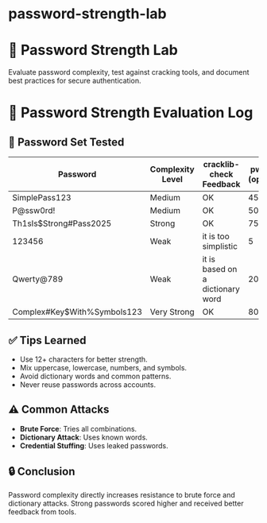 # password-strength-lab
# 🔐 Password Strength Lab
Evaluate password complexity, test against cracking tools, and document best practices for secure authentication.
# 🔐 Password Strength Evaluation Log

## 🧪 Password Set Tested

| Password                  | Complexity Level | cracklib-check Feedback             | pwscore (optional) |
|---------------------------|------------------|-------------------------------------|---------------------|
| SimplePass123             | Medium           | OK                                  | 45                  |
| P@ssw0rd!                 | Medium           | OK                                  | 50                  |
| Th1sIs$Strong#Pass2025    | Strong           | OK                                  | 75                  |
| 123456                    | Weak             | it is too simplistic                | 5                   |
| Qwerty@789                | Weak             | it is based on a dictionary word    | 20                  |
| Complex#Key$With%Symbols123 | Very Strong     | OK                                  | 80                  |

## ✅ Tips Learned

- Use 12+ characters for better strength.
- Mix uppercase, lowercase, numbers, and symbols.
- Avoid dictionary words and common patterns.
- Never reuse passwords across accounts.

## ⚠️ Common Attacks

- **Brute Force**: Tries all combinations.
- **Dictionary Attack**: Uses known words.
- **Credential Stuffing**: Uses leaked passwords.

## 🔒 Conclusion

Password complexity directly increases resistance to brute force and dictionary attacks. Strong passwords scored higher and received better feedback from tools.
